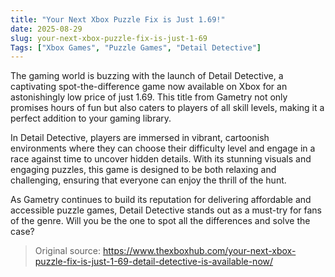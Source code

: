 ```yaml
---
title: "Your Next Xbox Puzzle Fix is Just 1.69!"
date: 2025-08-29
slug: your-next-xbox-puzzle-fix-is-just-1-69
Tags: ["Xbox Games", "Puzzle Games", "Detail Detective"]
---
```


The gaming world is buzzing with the launch of Detail Detective, a captivating spot-the-difference game now available on Xbox for an astonishingly low price of just 1.69. This title from Gametry not only promises hours of fun but also caters to players of all skill levels, making it a perfect addition to your gaming library.

In Detail Detective, players are immersed in vibrant, cartoonish environments where they can choose their difficulty level and engage in a race against time to uncover hidden details. With its stunning visuals and engaging puzzles, this game is designed to be both relaxing and challenging, ensuring that everyone can enjoy the thrill of the hunt.

As Gametry continues to build its reputation for delivering affordable and accessible puzzle games, Detail Detective stands out as a must-try for fans of the genre. Will you be the one to spot all the differences and solve the case?
> Original source: https://www.thexboxhub.com/your-next-xbox-puzzle-fix-is-just-1-69-detail-detective-is-available-now/